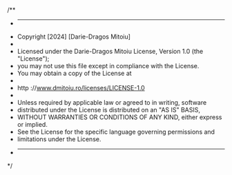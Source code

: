 /**
 * -------------------------------------------------------------------------
 * Copyright [2024] [Darie-Dragos Mitoiu]
 *
 * Licensed under the Darie-Dragos Mitoiu License, Version 1.0 (the "License");
 * you may not use this file except in compliance with the License.
 * You may obtain a copy of the License at
 *
 * http ://www.dmitoiu.ro/licenses/LICENSE-1.0
 *
 * Unless required by applicable law or agreed to in writing, software
 * distributed under the License is distributed on an "AS IS" BASIS,
 * WITHOUT WARRANTIES OR CONDITIONS OF ANY KIND, either express or implied.
 * See the License for the specific language governing permissions and
 * limitations under the License.
 * -------------------------------------------------------------------------
 */